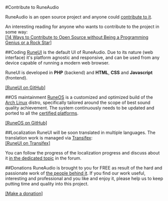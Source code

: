 #Contribute to RuneAudio

RuneAudio is an open source project and anyone could [contribute to it](http://www.runeaudio.com/forum/help-the-project-f24.html "Help the project").

An interesting reading for anyone who wants to contribute to the project in some way:   
[[14 Ways to Contribute to Open Source without Being a Programming Genius or a Rock Star]](http://blog.smartbear.com/programming/14-ways-to-contribute-to-open-source-without-being-a-programming-genius-or-a-rock-star/ "14 Ways to Contribute to Open Source without Being a Programming Genius or a Rock Star")

##Coding
[RuneUI](http://www.runeaudio.com/about/#runeui "RuneUI") is the default UI of RuneAudio. Due to its nature (web interface) it's platform agnostic and responsive, and can be used from any device capable of running a modern web browser.

RuneUI is developed in **PHP** (backend) and **HTML**, **CSS** and **Javascript** (frontend).

[[RuneUI on GitHub]](https://github.com/RuneAudio/RuneUI "RuneUI on GitHub")

##OS maintainment
[RuneOS](http://www.runeaudio.com/about/#runeos "RuneOS") is a customized and optimized build of the [Arch Linux](https://www.archlinux.org/) distro, specifically tailored around the scope of best sound quality achievement. The system continuously needs to be updated and ported to all the [certified platforms](http://www.runeaudio.com/certified-devices/ "Certified platforms").

[[RuneOS on GitHub]](https://github.com/RuneAudio/RuneOS "RuneOS on GitHub")

##Localization
RuneUI will be soon translated in multiple languages. The translation work is managed via [Transifex](https://www.transifex.com/ "Transifex"):   
[[RuneUI on Transifex]](https://www.transifex.com/projects/p/runeui/ "RuneUI on Transifex")

You can follow the progress of the localization progress and discuss about it [in the dedicated topic](http://www.runeaudio.com/forum/localization-t333.html "Localization") in the forum.

##Donations
RuneAudio is brought to you for FREE as result of the hard and passionate work of [the people behind it](http://www.runeaudio.com/team/).
If you find our work useful, interesting and professional and you like and enjoy it, please help us to keep putting time and quality into this project.

[\[Make a donation\]](http://www.runeaudio.com/support-us/ "Support us")